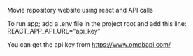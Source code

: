 Movie repository website using react and API calls

To run app; add a .env file in the project root and add this line: REACT_APP_API_URL="api_key"

You can get the api key from https://www.omdbapi.com/
